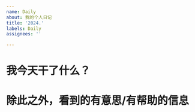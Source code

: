 ```yaml
---
name: Daily
about: 我的个人日记
title: '2024.'
labels: Daily
assignees: ''

---
```


# 我今天干了什么？

# 除此之外，看到的有意思/有帮助的信息
